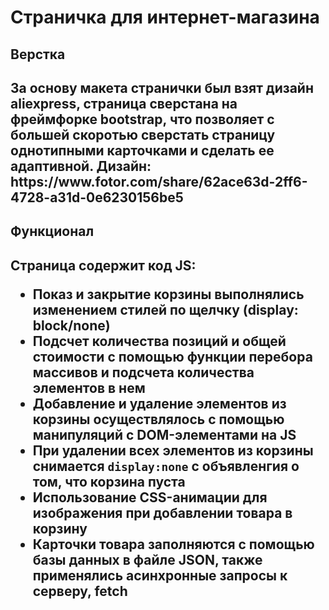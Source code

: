 # Страничка для интернет-магазина

<h2>Верстка<h2>
  За основу макета странички был взят дизайн aliexpress, страница сверстана на фреймфорке bootstrap, что позволяет с большей скоротью сверстать страницу однотипными карточками и сделать ее адаптивной. Дизайн: https://www.fotor.com/share/62ace63d-2ff6-4728-a31d-0e6230156be5
  <h2>Функционал<h2>
Страница содержит код JS:
    <ul>
      <li>Показ и закрытие корзины выполнялись изменением стилей по щелчку (display: block/none)</li>
      <li>Подсчет количества позиций и общей стоимости с помощью функции перебора массивов и подсчета количества элементов в нем</li>
      <li>Добавление и удаление элементов из корзины осуществлялось с помощью манипуляций с DOM-элементами на JS</li>
      <li>При удалении всех элементов из корзины снимается <code>display:none</code> с объявленгия о том, что корзина пуста</li>
      <li>Использование CSS-анимации для изображения при добавлении товара в корзину</li>
      <li>Карточки товара заполняются с помощью базы данных в файле JSON, также применялись асинхронные запросы к серверу, fetch</li>
    </ul>
